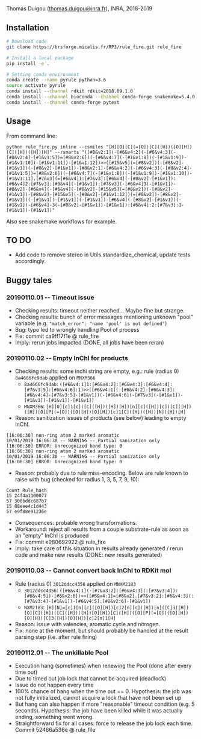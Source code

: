 #

Thomas Duigou (thomas.duigou@inra.fr), INRA, 2018-2019

## Installation
```bash
# Download code
git clone https://brsforge.micalis.fr/RP3/rule_fire.git rule_fire

# Install a local package
pip install -e .

# Setting conda environment
conda create --name pyrule python=3.6
source activate pyrule
conda install --channel rdkit rdkit=2018.09.1.0
conda install --channel bioconda --channel conda-forge snakemake=5.4.0
conda install --channel conda-forge pytest
```

## Usage

From command line:
```
python rule_fire.py inline --csmiles "[H][O][C](=[O])[C]([H])([O][H])[C]([H])([H])[H]" --rsmarts "([#8&v2:1](-[#6&v4:2](-[#6&v4:3](-[#8&v2:4]-[#1&v1:5])=[#8&v2:6])(-[#6&v4:7](-[#1&v1:8])(-[#1&v1:9])-[#1&v1:10])-[#1&v1:11])-[#1&v1:12])>>([#15&v5](=[#8&v2])(-[#8&v2]-[#1&v1])(-[#8&v2]-[#1&v1])-[#8&v2:1]-[#6&v4:2](-[#6&v4:3](-[#8&v2:4]-[#1&v1:5])=[#8&v2:6])(-[#6&v4:7](-[#1&v1:8])(-[#1&v1:9])-[#1&v1:10])-[#1&v1:11].[#7&v3](=[#6&v4]1:[#7&v3]:[#6&v4](-[#8&v2]-[#1&v1]):[#6&v4]2:[#7&v3]:[#6&v4](-[#1&v1]):[#7&v3](-[#6&v4]3(-[#1&v1])-[#8&v2]-[#6&v4](-[#6&v4](-[#8&v2]-[#15&v5](=[#8&v2])(-[#8&v2]-[#1&v1])-[#8&v2]-[#15&v5](-[#8&v2]-[#1&v1:12])(=[#8&v2])-[#8&v2]-[#1&v1])(-[#1&v1])-[#1&v1])(-[#1&v1])-[#6&v4](-[#8&v2]-[#1&v1])(-[#1&v1])-[#6&v4]-3(-[#8&v2]-[#1&v1])-[#1&v1]):[#6&v4]:2:[#7&v3]:1-[#1&v1])-[#1&v1])"
```

Also see snakemake workflows for example.

## TO DO

- Add code to remove stereo in Utils.standardize_chemical, update tests accordingly.

## Buggy tales

### 20190110.01 -- Timeout issue
  * Checking results: timeout neither reached... Maybe fine but strange.
  * Checking results: bunch of error messages mentioning unknown "pool" variable (e.g. `"match_error": "name 'pool' is not defined"`)
  * Bug: typo led to wrongly handling Pool of process
  * Fix: commit ca9ff17f1e @ rule_fire
  * Imply: rerun jobs impacted (DONE, all jobs have been reran)

### 20190110.02 -- Empty InChI for products
  * Checking results: some inchi string are empty, e.g.: rule (radius 0) `8a4666fc9dab` applied on `MNXM366`
    - `8a4666fc9dab`: `([#6&v4:1]1:[#6&v4:2]:[#6&v4:3]:[#6&v4:4]:[#7&v3:5]:[#6&v4:6]:1)>>([#6&v4:1](-[#6&v4:2]-[#6&v4:3]:[#6&v4:4]-[#7&v3:5]-[#1&v1])(-[#6&v4:6](-[#7&v3](-[#1&v1])-[#1&v1])-[#1&v1])-[#1&v1])`
    - `MNXM366`: `[H][O][c]1[c]([C]([H])([H])[H])[n][c]([H])[c]([C]([H])([H])[O][P](=[O])([O][H])[O][H])[c]1[C]([H])([H])[N]([H])[H]`
  * Reason: sanitization issues of products (see below) leading to empty InChI.
  ```
  [16:06:30] non-ring atom 2 marked aromatic
  10/01/2019 16:06:30 -- WARNING -- Partial sanization only
  [16:06:30] ERROR: Unrecognized bond type: 0
  [16:06:30] non-ring atom 2 marked aromatic
  10/01/2019 16:06:30 -- WARNING -- Partial sanization only
  [16:06:30] ERROR: Unrecognized bond type: 0
  ```
  * Reason: probably due to rule miss-encoding. Below are rule known to raise with bug (checked for radius 1, 3, 5, 7, 9, 10):
  ```
  Count Rule_hash
  15 24f4a1100077
  57 300bddc687b7
  15 88eee4c1d443
  57 e9f88e91236e
  ```
  * Consequences: probable wrong transformations.
  * Workaround: reject all results from a couple substrate-rule as soon as an "empty" InChI is produced
  * Fix: commit e980692922 @ rule_fire
  * Imply: take care of this situation in results already generated / rerun code and make new results (DONE: new results generated)

### 20190110.03 -- Cannot convert back InChI to RDKit mol
  * Rule (radius 0) `3012ddcc4356` applied on `MNXM2183`
    - `3012ddcc4356`: `([#6&v4:1](-[#7&v3:2]:[#6&v4:3](:[#7&v3:4]):[#6&v4:5])-[#8&v2:6])>>([#6&v4:1]=[#8&v2].[#7&v3:2]:[#6&v4:3](:[#7&v3:4]-[#1&v1])-[#6&v4:5].[#8&v2:6]-[#1&v1])`
    - `NXM2183`: `[H][N]=[c]1[n][c]([O][H])[c]2[n][c]([H])[n]([C]3([H])[O][C]([H])([C]([H])([H])[O][H])[C]([H])([O][P](=[O])([O][H])[O][H])[C]3([H])[O][H])[c]2[n]1[H]`
  * Reason: issue with valencies, aromatic cycle and nitrogen.
  * Fix: none at the moment, but should probably be handled at the result parsing step (i.e. after rule firing)

### 20190112.01 -- The unkillable Pool
  * Execution hang (sometimes) when renewing the Pool (done after every time out)
  * Due to timed out job lock that cannot be acquired (deadlock)
  * Issue do not happen every time
  * 100% chance of hang when the time out == 0. Hypothesis: the job was not fully initialized, cannot acquire a lock that have not been set up
  * But hang can also happen if more "reasonable" timeout condition (e.g. 5 seconds). Hypothesis: the job have been killed while it was actually ending, something went wrong.
  * Straightforward fix for all cases: force to release the job lock each time. Commit 52466a536e @ rule_file
